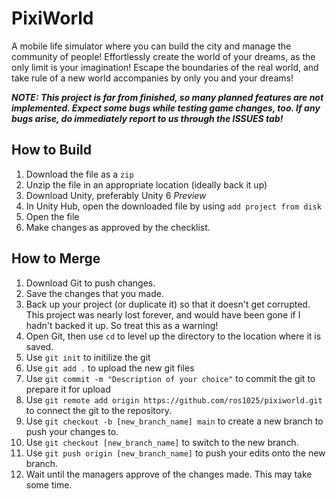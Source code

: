 # PixiWorld

A mobile life simulator where you can build the city and manage the community of people! Effortlessly create the world of your dreams, as the only limit is your imagination! Escape the boundaries of the real world, and take rule of a new world accompanies by only you and your dreams!

***NOTE: This project is far from finished, so many planned features are not implemented. Expect some bugs while testing game changes, too. If any bugs arise, do immediately report to us through the ISSUES tab!***

## How to Build
1. Download the file as a `zip`
2. Unzip the file in an appropriate location (ideally back it up)
3. Download Unity, preferably Unity 6 *Preview*
4. In Unity Hub, open the downloaded file by using `add project from disk`
5. Open the file
6. Make changes as approved by the checklist.

## How to Merge
1. Download Git to push changes.
2. Save the changes that you made.
3. Back up your project (or duplicate it) so that it doesn't get corrupted. This project was nearly lost forever, and would have been gone if I hadn't backed it up. So treat this as a warning!
4. Open Git, then use `cd` to level up the directory to the location where it is saved.
6. Use `git init` to initilize the git
7. Use `git add .` to upload the new git files
8. Use `git commit -m "Description of your choice"` to commit the git to prepare it for upload
9. Use `git remote add origin https://github.com/ros1025/pixiworld.git` to connect the git to the repository.
10. Use `git checkout -b [new_branch_name] main` to create a new branch to push your changes to.
11. Use `git checkout [new_branch_name]` to switch to the new branch.
12. Use `git push origin [new_branch_name]` to push your edits onto the new branch.
13. Wait until the managers approve of the changes made. This may take some time.
